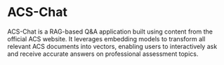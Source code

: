 # ACS-Chat
ACS-Chat is a RAG-based Q&amp;A application built using content from the official ACS website. It leverages embedding models to transform all relevant ACS documents into vectors, enabling users to interactively ask and receive accurate answers on professional assessment topics.
